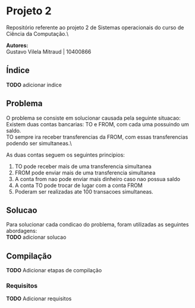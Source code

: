 # Projeto 2 

Repositório referente ao projeto 2 de Sistemas operacionais do curso de Ciência da Computação.\

**Autores:**\
Gustavo Vilela Mitraud | 10400866

## Índice

**TODO** adicionar indice

## Problema 

O problema se consiste em solucionar causada pela seguinte situacao:\
Existem duas contas bancarias: TO e FROM, com cada uma possuindo um saldo.\
TO sempre ira receber transferencias da FROM, com essas transferencias podendo ser simultaneas.\

As duas contas seguem os seguintes principios:
1. TO pode receber mais de uma transferencia simultanea
2. FROM pode enviar mais de uma transferencia simultanea
3. A conta from nao pode enviar mais dinheiro caso nao possua saldo
4. A conta TO pode trocar de lugar com a conta FROM
5. Poderam ser realizadas ate 100 transacoes simultaneas.

## Solucao

Para solucionar cada condicao do problema, foram utilizadas as seguintes abordagens:\
**TODO** adicionar solucao

## Compilação

**TODO** Adicionar etapas de compilação 

### Requisitos

**TODO** Adicionar requisitos


